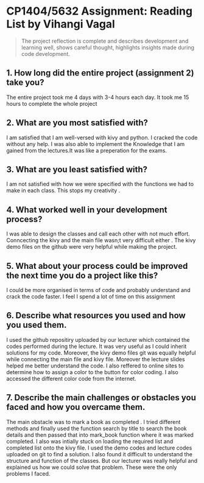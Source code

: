 # CP1404/5632 Assignment: Reading List by Vihangi Vagal


> The project reflection is complete and describes development and learning well, shows careful thought, highlights insights made during code development.


## 1. How long did the entire project (assignment 2) take you?
 The entire project took me 4 days with 3-4 hours each day. It took me 15 hours to complete the whole project

## 2. What are you most satisfied with?
 I am satisfied that I am well-versed with kivy and python. I cracked the code without any help. I was also able to implement the
 Knowledge that I am gained from the lectures.It was like a preperation for the exams.

## 3. What are you least satisfied with?
I am not satisfied with how we were specified with the functions we had to make in each class. This stops my creativity .

## 4. What worked well in your development process?
I was able to design the classes and call each other with not much effort. Conncecting the kivy and the main file wasn;t very difficult
either . The kivy demo files on the github were very helpful while making the project.

## 5. What about your process could be improved the next time you do a project like this?
I could be more organised in terms of code and probably understand and crack the code faster. I feel I spend a lot of time on this
assignment

## 6. Describe what resources you used and how you used them.
I used the github repositiry uploaded by our lecturer which contained the codes performed during the lecture. It was very useful as
I could inherit solutions for my code. Moreover, the kivy demo files git was equally helpful while connecting the main file and kivy file.
Moreover the lecture slides helped me better understand the code. I also reffered to online sites to determine how to assign a color to
the button for color coding. I also accessed the different color code from the internet.

## 7. Describe the main challenges or obstacles you faced and how you overcame them.
The main obstacle was to mark a book as completed . I tried different methods and finally used the function search by title to
 search the book details and then passed that into mark_book function where it was marked completed. I also was intially stuck on
 loading the required list and completed list onto the kivy file. I used the demo codes and lecture codes uploaded on git to find a solution.
 I also found it difficult to understand the structure and function of the classes. But our lecturer was really helpful and explained us
 how we could solve that problem. These were the only problems I faced.
